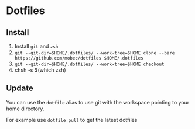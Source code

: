 Dotfiles
========

## Install
1. Install `git` and `zsh`
2. `git --git-dir=$HOME/.dotfiles/ --work-tree=$HOME clone --bare https://github.com/mobec/dotfiles $HOME/.dotfiles`
3. `git --git-dir=$HOME/.dotfiles/ --work-tree=$HOME checkout`
4. chsh -s $(which zsh)

## Update
You can use the `dotfile` alias to use git with the workspace pointing to your home directory.

For example use  `dotfile pull` to get the latest dotfiles

